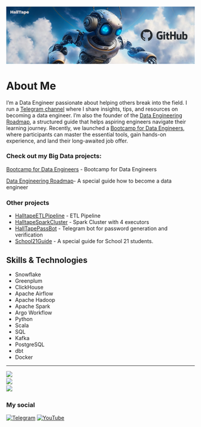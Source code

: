 <p align="center">
    <img src="github_jpg.jpg"  />
</p>

# About Me
I’m a Data Engineer passionate about helping others break into the field.
I run a [Telegram channel](https://t.me/halltape_data) where I share insights, tips, and resources on becoming a data engineer.
I’m also the founder of the [Data Engineering Roadmap](https://halltape.github.io/HalltapeRoadmapDE/),
a structured guide that helps aspiring engineers navigate their learning journey.
Recently, we launched a [Bootcamp for Data Engineers](https://roadmappers.ru), where participants can master the essential tools, gain hands-on experience, and land their long-awaited job offer.



### Check out my Big Data projects:
[Bootcamp for Data Engineers](https://roadmappers.ru.tuna.am/#top) - Bootcamp for Data Engineers

[Data Engineering Roadmap](https://halltape.github.io/HalltapeRoadmapDE/)- A special guide how to become a data engineer


### Other projects
- [HalltapeETLPipeline](https://github.com/halltape/HalltapeETL) - ETL Pipeline
- [HalltapeSparkCluster](https://github.com/halltape/HalltapeSparkCluster) - Spark Cluster with 4 executors
- [HallTapePassBot](https://github.com/halltape/HalltapePassBot) - Telegram bot for password generation and verification
- [School21Guide](https://github.com/halltape/C) - A special guide for School 21 students.

## Skills & Technologies

  - Snowflake
  - Greenplum
  - ClickHouse
  - Apache Airflow
  - Apache Hadoop
  - Apache Spark
  - Argo Workflow
  - Python
  - Scala
  - SQL
  - Kafka
  - PostgreSQL
  - dbt
  - Docker


***
![](https://github-readme-stats-sigma-five.vercel.app/api?username=halltape&theme=merko&hide_border=false&include_all_commits=true&count_private=true)<br/>
![](https://github-readme-streak-stats.herokuapp.com/?user=halltape&theme=merko&hide_border=false)<br/>
![](https://github-readme-stats-sigma-five.vercel.app/api/top-langs/?username=halltape&theme=merko&hide_border=false&include_all_commits=true&count_private=true&layout=compact)

### My social
[![Telegram](https://img.shields.io/badge/-Telegram-2CA5E0?style=flat&logo=telegram&logoColor=white)](https://t.me/halltape)
[![YouTube](https://img.shields.io/badge/-YouTube-FF0000?style=flat&logo=youtube&logoColor=white)](https://www.youtube.com/channel/UC5eNOWBoGKQB3yY1eP5CnxQ)